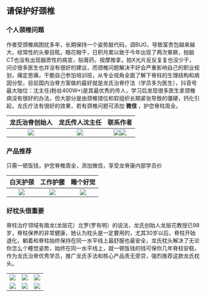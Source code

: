 ## 请保护好颈椎

### 个人颈椎问题

作者受颈椎病困扰多年，长期保持一个姿势敲代码，调BUG，导致富贵包越来越大，经常性的头晕目眩，眼花眼干，日积月累以致于今年出现了两次晕厥，拍脑CT也没有出现器质性的病变，贴膏药，按摩推拿，拍X光片反反复复也没少干，问诊很多医生也并没有很好的建议，而颈椎问题解决不好会严重影响自己的职业规划，痛定思痛，干脆自己参加培训班，从专业视角全面了解下脊柱的生理结构和病因分型，目前国内治脊方案做的最好就是龙氏治脊疗法（学员多为医生），抖音号最大咖位：沈主任(粉丝400W+)是其最优秀的传人，学习后发现很多医生拿颈椎病没有很好的办法，但大部分是由颈椎错位和软组织长期紧张导致的僵硬，钙化引起，龙氏疗法有很好的效果，若有颈椎问题可添加 **微信** ，护您脊柱周全。

|龙氏治脊创始人|龙氏传人沈主任|联系作者|
|:-:|:-:|:-:|
|![](https://weharmonyos.oss-cn-hangzhou.aliyuncs.com/resources/龙脊康/long.jpg)|![](https://weharmonyos.oss-cn-hangzhou.aliyuncs.com/resources/龙脊康/shen.jpg)|![](https://weharmonyos.oss-cn-hangzhou.aliyuncs.com/resources/龙脊康/youxiu1.jpg)![](https://weharmonyos.oss-cn-hangzhou.aliyuncs.com/resources/common/zzwx.png)|

### 产品推荐
只需一顿饭钱，护您脊椎周全，添加微信，享受龙脊康内部学员价

|白天护颈|工作护腰|睡个好觉|
|:-:|:-:|:-:|
|![](https://weharmonyos.oss-cn-hangzhou.aliyuncs.com/resources/龙脊康/jing.jpg)|![](https://weharmonyos.oss-cn-hangzhou.aliyuncs.com/resources/龙脊康/yao.jpg)|![](https://weharmonyos.oss-cn-hangzhou.aliyuncs.com/resources/龙脊康/tou.jpg)|

### 好枕头很重要
脊柱治疗领域有南龙(龙层花）北罗(罗有明）的说法，龙氏创始人龙层花教授已98岁，脊柱保养的非常健康，她认为枕头是一定要用的，尤其30岁以后，脊柱开始退化，躺着和脊柱始终保持在同一水平线上最舒服也最安全，龙氏枕头解决了无论你怎么个睡觉姿势，始终在同一水平线上，就一顿饭钱的钱可保你几年脊柱安稳，作为龙氏治脊优秀学员，推广龙氏手法和核心产品责无旁贷，强烈推荐这款龙氏枕头。

||||
|:-:|:-:|:-:|
|![](https://weharmonyos.oss-cn-hangzhou.aliyuncs.com/resources/龙脊康/3.jpg)|![](https://weharmonyos.oss-cn-hangzhou.aliyuncs.com/resources/龙脊康/1.jpg)|![](https://weharmonyos.oss-cn-hangzhou.aliyuncs.com/resources/龙脊康/5.jpg)|
|![](https://weharmonyos.oss-cn-hangzhou.aliyuncs.com/resources/龙脊康/7.jpg)|![](https://weharmonyos.oss-cn-hangzhou.aliyuncs.com/resources/龙脊康/2.jpg)|![](https://weharmonyos.oss-cn-hangzhou.aliyuncs.com/resources/龙脊康/4.jpg)|
